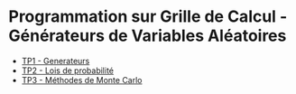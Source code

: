 # Programmation sur Grille de Calcul - Générateurs de Variables Aléatoires

- [TP1 - Generateurs](TP1_Générateurs.ipynb)
- [TP2 - Lois de probabilité](TP2_Lois_de_probabilité.ipynb)
- [TP3 - Méthodes de Monte Carlo](TP3_Méthodes_de_Monte_Carlo.ipynb)
